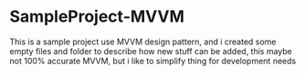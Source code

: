 # SampleProject-MVVM
This is a sample project use MVVM design pattern, and i created some empty files and folder to describe how new stuff can be added, this maybe not 100% accurate MVVM, but i like to simplify thing for development needs
